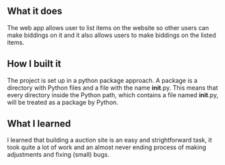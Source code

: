 ## What it does
The web app allows user to list items on the website so other users can make biddings on it and it also allows users to make biddings on the listed items. 

## How I built it
The project is set up in a python package approach. A package is a directory with Python files and a file with the name __init__.py. This means that every directory inside the Python path, which contains a file named __init__.py, will be treated as a package by Python.


## What I learned
I learned that building a auction site is an easy and strightforward task, it took quite a lot of work and an almost never ending process of making adjustments and fixing (small) bugs. 
